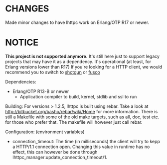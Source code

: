 # CHANGES
Made minor changes to have lhttpc work on Erlang/OTP R17 or newer.

# NOTICE
**This project is not supported anymore.**
It's still here just to support legacy projects that may have it as a dependency.
It's operational (at least, for Erlang versions lower than R17)
If you're looking for a HTTP client, we would recommend you to switch to [shotgun](https://github.com/inaka/shotgun) or [fusco](https://github.com/esl/fusco)

Dependencies:
 * Erlang/OTP R13-B or newer
   * Application compiler to build, kernel, stdlib and ssl to run

Building: 
For versions > 1.2.5, lhttpc is built using rebar. Take a look at http://bitbucket.org/basho/rebar/wiki/Home for more information. There is still a Makefile with some of the old make targets, such as all, doc, test etc. for those who prefer that. The makefile will however just call rebar.

Configuration: (environment variables)
 * connection_timeout: The time (in milliseconds) the client will try to
                       kepp a HTTP/1.1 connection open. Changing this value
                       in runtime has no effect, this can however be done
                       through lhttpc_manager:update_connection_timeout/1.

